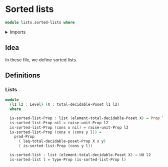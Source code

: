 # Sorted lists

```agda
module lists.sorted-lists where
```

<details><summary>Imports</summary>

```agda
open import elementary-number-theory.natural-numbers

open import foundation.universe-levels
open import foundation.propositions
open import foundation.unit-type

open import lists.lists

open import order-theory.total-decidable-posets
```

</details>

## Idea

In these file, we define sorted lists.

## Definitions

### Lists

```agda
module _
  {l1 l2 : Level} (X : total-decidable-Poset l1 l2)
  where

  is-sorted-list-Prop : list (element-total-decidable-Poset X) → Prop l2
  is-sorted-list-Prop nil = raise-unit-Prop l2
  is-sorted-list-Prop (cons x nil) = raise-unit-Prop l2
  is-sorted-list-Prop (cons x (cons y l)) =
    prod-Prop
      ( leq-total-decidable-poset-Prop X x y)
      ( is-sorted-list-Prop (cons y l))

  is-sorted-list : list (element-total-decidable-Poset X) → UU l2
  is-sorted-list l = type-Prop (is-sorted-list-Prop l)
```
